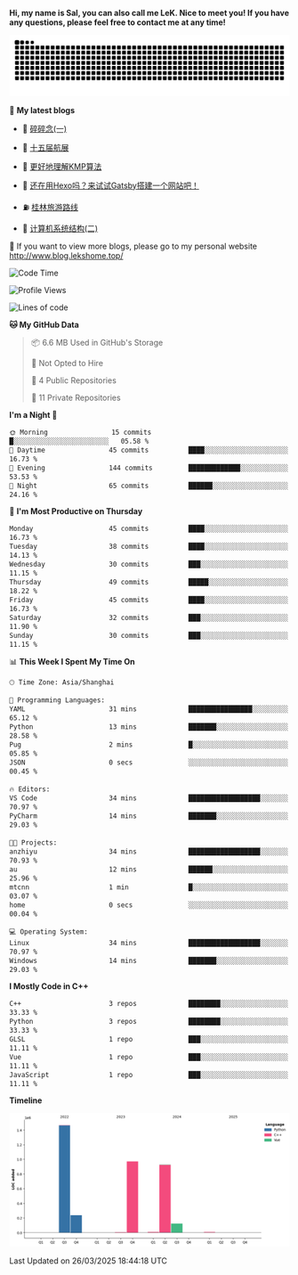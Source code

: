 **Hi, my name is Sal, you can also call me LeK. Nice to meet you! If you have any questions, please feel free to contact me at any time!**

![snake](https://raw.githubusercontent.com/LeKZzzz/LeKZzzz/output/github-contribution-grid-snake.svg)


👀 **My latest blogs**
<!-- BLOG-POST-LIST:START -->
- 🫣 [碎碎念&lpar;一&rpar;](http://www.blog.lekshome.top/2025/02/01/sui-sui-nian-yi/) 

- 🧐 [十五届航展](http://www.blog.lekshome.top/2024/11/14/shi-wu-jie-hang-zhan/) 

- 🤖 [更好地理解KMP算法](http://www.blog.lekshome.top/2024/11/10/geng-hao-di-li-jie-kmp-suan-fa/) 

- 📝 [还在用Hexo吗？来试试Gatsby搭建一个网站吧！](http://www.blog.lekshome.top/2024/08/20/shi-yong-gatsby-da-jian-ge-ren-wang-zhan/) 

- ⛽️ [桂林旅游路线](http://www.blog.lekshome.top/2024/04/28/gui-lin-lu-you-lu-xian/) 

- 🦣 [计算机系统结构&lpar;二&rpar;](http://www.blog.lekshome.top/2024/04/21/ji-suan-ji-xi-tong-jie-gou-er/) 
<!-- BLOG-POST-LIST:END -->

🥰 If you want to view more blogs, please go to my personal website http://www.blog.lekshome.top/


<!--START_SECTION:waka-->
![Code Time](http://img.shields.io/badge/Code%20Time-468%20hrs%2026%20mins-blue)

![Profile Views](http://img.shields.io/badge/Profile%20Views-0-blue)

![Lines of code](https://img.shields.io/badge/From%20Hello%20World%20I%27ve%20Written-3.7%20million%20lines%20of%20code-blue)

**🐱 My GitHub Data** 

> 📦 6.6 MB Used in GitHub's Storage 
 > 
> 🚫 Not Opted to Hire
 > 
> 📜 4 Public Repositories 
 > 
> 🔑 11 Private Repositories 
 > 
**I'm a Night 🦉** 

```text
🌞 Morning                15 commits          █░░░░░░░░░░░░░░░░░░░░░░░░   05.58 % 
🌆 Daytime                45 commits          ████░░░░░░░░░░░░░░░░░░░░░   16.73 % 
🌃 Evening                144 commits         █████████████░░░░░░░░░░░░   53.53 % 
🌙 Night                  65 commits          ██████░░░░░░░░░░░░░░░░░░░   24.16 % 
```
📅 **I'm Most Productive on Thursday** 

```text
Monday                   45 commits          ████░░░░░░░░░░░░░░░░░░░░░   16.73 % 
Tuesday                  38 commits          ████░░░░░░░░░░░░░░░░░░░░░   14.13 % 
Wednesday                30 commits          ███░░░░░░░░░░░░░░░░░░░░░░   11.15 % 
Thursday                 49 commits          █████░░░░░░░░░░░░░░░░░░░░   18.22 % 
Friday                   45 commits          ████░░░░░░░░░░░░░░░░░░░░░   16.73 % 
Saturday                 32 commits          ███░░░░░░░░░░░░░░░░░░░░░░   11.90 % 
Sunday                   30 commits          ███░░░░░░░░░░░░░░░░░░░░░░   11.15 % 
```


📊 **This Week I Spent My Time On** 

```text
🕑︎ Time Zone: Asia/Shanghai

💬 Programming Languages: 
YAML                     31 mins             ████████████████░░░░░░░░░   65.12 % 
Python                   13 mins             ███████░░░░░░░░░░░░░░░░░░   28.58 % 
Pug                      2 mins              █░░░░░░░░░░░░░░░░░░░░░░░░   05.85 % 
JSON                     0 secs              ░░░░░░░░░░░░░░░░░░░░░░░░░   00.45 % 

🔥 Editors: 
VS Code                  34 mins             ██████████████████░░░░░░░   70.97 % 
PyCharm                  14 mins             ███████░░░░░░░░░░░░░░░░░░   29.03 % 

🐱‍💻 Projects: 
anzhiyu                  34 mins             ██████████████████░░░░░░░   70.93 % 
au                       12 mins             ██████░░░░░░░░░░░░░░░░░░░   25.96 % 
mtcnn                    1 min               █░░░░░░░░░░░░░░░░░░░░░░░░   03.07 % 
home                     0 secs              ░░░░░░░░░░░░░░░░░░░░░░░░░   00.04 % 

💻 Operating System: 
Linux                    34 mins             ██████████████████░░░░░░░   70.97 % 
Windows                  14 mins             ███████░░░░░░░░░░░░░░░░░░   29.03 % 
```

**I Mostly Code in C++** 

```text
C++                      3 repos             ████████░░░░░░░░░░░░░░░░░   33.33 % 
Python                   3 repos             ████████░░░░░░░░░░░░░░░░░   33.33 % 
GLSL                     1 repo              ███░░░░░░░░░░░░░░░░░░░░░░   11.11 % 
Vue                      1 repo              ███░░░░░░░░░░░░░░░░░░░░░░   11.11 % 
JavaScript               1 repo              ███░░░░░░░░░░░░░░░░░░░░░░   11.11 % 
```



**Timeline**

![Lines of Code chart](https://raw.githubusercontent.com/LeKZzzz/LeKZzzz/master/assets/bar_graph.png)


 Last Updated on 26/03/2025 18:44:18 UTC
<!--END_SECTION:waka-->
